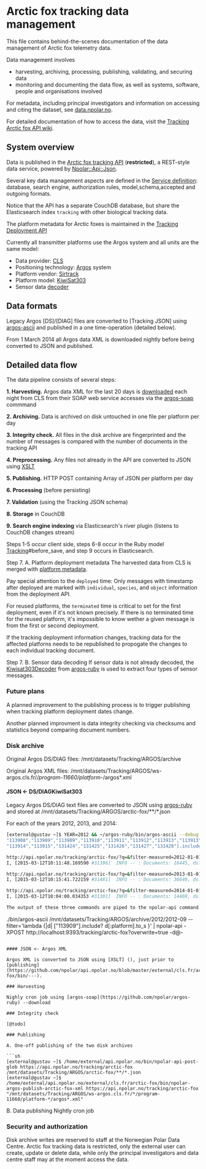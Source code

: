 # Arctic fox tracking data management

This file contains behind-the-scenes documentation of the data management of Arctic fox telemetry data.

Data management involves
* harvesting, archiving, processing, publishing, validating, and securing data
* monitoring and documenting the data flow, as well as systems, software, people and organisations involved

For metadata, including principal investigators and information on accessing and citing the dataset, see [data.npolar.no](https://data.npolar.no/dataset/8337bbf0-85e9-49cb-b070-9fa5fe503c82).

For detailed documentation of how to access the data, visit the [Tracking Arctic fox API wiki](https://github.com/npolar/api.npolar.no/wiki/Tracking-Arctic-fox-API).

## System overview

Data is published in the [Arctic fox tracking API](https://api.npolar.no/tracking/arctic-fox/?q=) (**restricted**), a REST-style data service, powered by [Npolar::Api::Json](https://github.com/npolar/api.npolar.no/blob/master/lib/npolar/api/json.rb).

Several key data management aspects are defined in the [Service definition](http://api.npolar.no/service/tracking-arctic-fox-api): database, search engine, authorization rules, model,schema,accepted and outgoing formats.

Notice that the API has a separate CouchDB database, but share the Elasticsearch index ```tracking``` with other biological tracking data.

The platform metadata for Arctic foxes is maintained in the [Tracking Deployment API](http://api.npolar.no/tracking/deployment/?q=&filter-object=Arctic+fox)

Currently all transmitter platforms use the Argos system and all units are the same model: 
* Data provider: [CLS](http://cls.fr)
* Positioning technology: [Argos](http://en.wikipedia.org/wiki/Argos_system) system
* Platform vendor: [Sirtrack](http://sirtrack.com)
* Platform model: [KiwiSat303](http://www.sirtrack.com/images/pdfs/303_K3HVHF.pdf)
* Sensor data [decoder](https://github.com/npolar/argos-ruby/blob/master/lib/argos/kiwisat303_decoder.rb)

## Data formats

Legacy Argos [DS]/[DIAG] files are converted to [Tracking JSON] using [argos-ascii](https://github.com/npolar/argos-ruby/wiki/argos-ascii) and published in a one time-operation (detailed below).

From 1 March 2014 all Argos data XML is downloaded nightly before being converted to JSON and published.

## Detailed data flow
The data pipeline consists of several steps:

**1. Harvesting.** Argos data XML for the last 20 days is [downloaded](https://github.com/npolar/argos-ruby/blob/master/lib/argos/download.rb) each night from CLS from their SOAP web service accesses via the [argos-soap](https://github.com/npolar/argos-ruby/wiki/argos-soap) commmand

**2. Archiving.** Data is archived on disk untouched in one file per platform per day

**3. Integrity check.** All files in the disk archive are fingerprinted and the number of messages is compared with the number of documents in the tracking API

**4. Preprocessing.** Any files not already in the API are converted to JSON using [XSLT](https://github.com/npolar/argos-ruby/blob/master/lib/argos/_xslt/argos-json.xslt)

**5. Publishing.** HTTP POST containing Array of JSON per platform per day

**6. Processing** (before persisting)

**7. Validation** (using the Tracking JSON schema)

**8. Storage** in CouchDB

**9. Search engine indexing** via Elasticsearch's river plugin (listens to CouchDB changes stream)  

Steps 1-5 occur client side, steps 6-8 occur in the Ruby model [Tracking](https://github.com/npolar/api.npolar.no/blob/master/lib/tracking.rb)#before_save, and step 9 occurs in Elasticsearch.

Step 7. A. Platform deployment metadata
The harvested data from CLS is merged with [platform metadata](https://github.com/npolar/api.npolar.no/wiki/Tracking-Deployment-API).

Pay special attention to the ```deployed``` time: Only messages with timestamp after deployed are marked with ```individual```, ```species```, and ```object``` information from the deployment API.

For reused platforms, the ```terminated``` time is critical to set for the first deployment, even if it's not known precisely. If there is no terminated time for the reused platform, it's impossible to know wether a given message is from the first or second deployment.

If the tracking deployment information changes, tracking data for the affected platforns needs to be republished to propogate the changes to each individual tracking document.

Step 7. B. Sensor data decoding
If sensor data is not already decoded, the [Kiwisat303Decoder](https://github.com/npolar/argos-ruby/blob/master/lib/argos/kiwisat303_decoder.rb) from [argos-ruby](https://github.com/npolar/argos-ruby) is used to extract four types of sensor messages.

### Future plans

A planned improvement to the publishing process is to trigger publishing when tracking platform deployment dates change.

Another planned improvment is data integrity checking via checksums and statistics beyond comparing document numbers.

### Disk archive

Original Argos DS/DIAG files: /mnt/datasets/Tracking/ARGOS/archive

Original Argos XML files: /mnt/datasets/Tracking/ARGOS/ws-argos.cls.fr/*/program-11660/platform-*/argos*.xml

#### JSON <- DS/DIAGKiwiSat303
Legacy Argos DS/DIAG text files are converted to JSON using [argos-ruby](https://github.com/npolar/argos-ruby) and stored at /mnt/datasets/Tracking/ARGOS/arctic-fox/**/*.json 

For each of the years 2012, 2013, and 2014:
```sh
[external@gustav ~]$ YEAR=2012 && ~/argos-ruby/bin/argos-ascii --debug --filter='lambda {|d| ["113907","113908",
"113908","113909","113909","113910","113911","113912","113913","113913",
"113914","113915","131424","131425","131426","131427","131428"].include? d[:platform].to_s }' /mnt/datasets/Tracking/ARGOS/archive/$YEAR```

http://api.npolar.no/tracking/arctic-fox/?q=&filter-measured=2012-01-01..2013-01-01
I, [2015-03-12T10:11:48.169590 #31396]  INFO -- : Documents: 16445, ds: 12965, diag: 3480, glob: /mnt/datasets/Tracking/ARGOS/archive/2012/**/*

http://api.npolar.no/tracking/arctic-fox/?q=&filter-measured=2013-01-01..2014-01-01
I, [2015-03-12T10:15:41.722159 #31481]  INFO -- : Documents: 36640, ds: 27840, diag: 8800, glob: /mnt/datasets/Tracking/ARGOS/archive/2013/**/*

http://api.npolar.no/tracking/arctic-fox/?q=&filter-measured=2014-01-01..2014-03-01&not-type=xml
I, [2015-03-12T10:04:00.034353 #31301]  INFO -- : Documents: 14469, ds: 11030, diag: 3439, glob: /mnt/datasets/Tracking/ARGOS/archive/2014/**/*

The output of these three commands are piped to the npolar-api command.

```
./bin/argos-ascii /mnt/datasets/Tracking/ARGOS/archive/2012/2012-09 --filter='lambda {|d| ["113909"].include? d[:platform].to_s }' | npolar-api -XPOST http://localhost:9393/tracking/arctic-fox\?overwrite\=true -d@-
```

#### JSON <- Argos XML

Argos XML is converted to JSON using [XSLT] (), just prior to [publishing] (https://github.com/npolar/api.npolar.no/blob/master/external/cls.fr/arctic-fox/bin/---).

### Harvesting

Nighly cron job using [argos-soap](https://github.com/npolar/argos-ruby) --download

### Integrity check

[@todo]

### Publishing

A. One-off publishing of the two disk archives

```sh
[external@gustav ~]$ /home/external/api.npolar.no/bin/npolar-api-post-glob https://api.npolar.no/tracking/arctic-fox /mnt/datasets/Tracking/ARGOS/arctic-fox/**/*.json
[external@gustav ~]$ /home/external/api.npolar.no/external/cls.fr/arctic-fox/bin/npolar-argos-publish-arctic-fox-xml https://api.npolar.no/tracking/arctic-fox "/mnt/datasets/Tracking/ARGOS/ws-argos.cls.fr/*/program-11660/platform-*/argos*.xml"
```

B. Data publishing
Nightly cron job

### Security and authorization

Disk archive writes are reserved to staff at the Norwegian Polar Data Centre.
Arctic fox tracking data is restricted, only the external user can create, update or delete data, while only the principal investigators and data centre staff may at the moment access the data.
